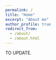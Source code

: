```yaml
---
permalink: /
title: "Home"
excerpt: "About me"
author_profile: true
redirect_from: 
  - /about/
  - /about.html
---
```


TO UPDATE.